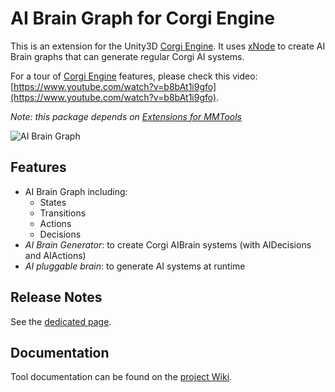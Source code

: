 # AI Brain Graph for Corgi Engine

This is an extension for the Unity3D [Corgi Engine](https://assetstore.unity.com/packages/templates/systems/corgi-engine-2d-2-5d-platformer-26617?aid=1011lHJn). It uses [xNode](https://github.com/Siccity/xNode) to create AI Brain graphs that can generate regular Corgi AI systems.

For a tour of [Corgi Engine](https://assetstore.unity.com/packages/templates/systems/corgi-engine-2d-2-5d-platformer-26617?aid=1011lHJn) features, please check this video: [https://www.youtube.com/watch?v=b8bAt1i9gfo](https://www.youtube.com/watch?v=b8bAt1i9gfo).

_Note: this package depends on [Extensions for MMTools](https://github.com/thebitcave/extensions-for-mmtools)_

![AI Brain Graph](https://github.com/thebitcave/ai-brain-graph-for-corgi-engine/blob/docs/doc-images/tutorial_006.png)

## Features

* AI Brain Graph including:
  * States
  * Transitions
  * Actions
  * Decisions
* _AI Brain Generator_: to create Corgi AIBrain systems (with AIDecisions and AIActions)
* _AI pluggable brain_: to generate AI systems at runtime

## Release Notes

See the [dedicated page](https://github.com/marcosecchi/ai-brain-graph-for-corgi/blob/master/RELEASE.md).

## Documentation

Tool documentation can be found on the [project Wiki](https://github.com/marcosecchi/ai-brain-graph-for-corgi/wiki).
